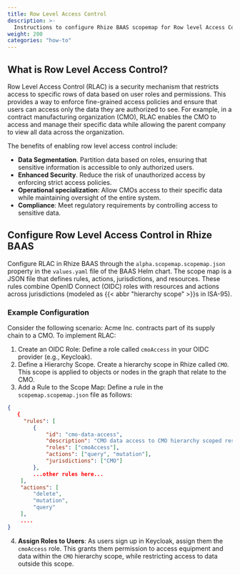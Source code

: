 ```yaml
---
title: Row Level Access Control
description: >-
  Instructions to configure Rhize BAAS scopemap for Row level Access Control.
weight: 200
categories: "how-to"
---
```


## What is Row Level Access Control?

Row Level Access Control (RLAC) is a security mechanism that restricts access to specific rows of data based on user roles and permissions. This provides a way to enforce fine-grained access policies and ensure that users can access only the data they are authorized to see.
For example, in a contract manufacturing organization (CMO), RLAC enables the CMO to access and manage their specific data while allowing the parent company to view all data across the organization.

The benefits of enabling row level access control include:

- **Data Segmentation**. Partition data based on roles, ensuring that sensitive information is accessible to only authorized users.
- **Enhanced Security**. Reduce the risk of unauthorized access by enforcing strict access policies.
- **Operational specialization**: Allow CMOs access to their specific data while maintaining oversight of the entire system.
- **Compliance**: Meet regulatory requirements by controlling access to sensitive data.

## Configure Row Level Access Control in Rhize BAAS

Configure RLAC in Rhize BAAS  through the `alpha.scopemap.scopemap.json` property in the `values.yaml` file of the BAAS Helm chart.
The scope map is a JSON file that defines rules, actions, jurisdictions, and resources. These rules combine OpenID Connect (OIDC) roles with resources and actions across jurisdictions (modeled as {{< abbr "hierarchy scope" >}}s in ISA-95).

### Example Configuration

Consider the following scenario: Acme Inc. contracts part of its supply chain to a CMO. To implement RLAC:

1. Create an OIDC Role: Define a role called `cmoAccess` in your OIDC provider (e.g., Keycloak).
2. Define a Hierarchy Scope. Create a hierarchy scope in Rhize called `CMO`. This scope is applied to objects or nodes in the graph that relate to the CMO.
3. Add a Rule to the Scope Map: Define a rule in the `scopemap.scopemap.json` file as follows:

```json
{
   {
     "rules": [
        {
            "id": "cmo-data-access",
            "description": "CMO data access to CMO hierarchy scoped resources and entities",
            "roles": ["cmoAccess"],
            "actions": ["query", "mutation"],
            "jurisdictions": ["CMO"]
        },
        ...other rules here...
    ],
    "actions": [
        "delete",
        "mutation",
        "query"
    ],
    ....
}
```

4. **Assign Roles to Users**: As users sign up in Keycloak, assign them the `cmoAccess` role. This grants them permission to access equipment and data within the `CMO` hierarchy scope, while restricting access to data outside this scope.
